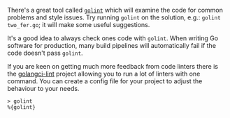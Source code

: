 There's a great tool called [`golint`](https://github.com/golang/lint) which will examine the code for common problems and style issues.
Try running `golint` on the solution, e.g.: `golint two_fer.go`; it will make some useful suggestions.

It's a good idea to always check ones code with `golint`.
When writing Go software for production, many build pipelines will automatically fail if the code doesn't pass `golint`.

If you are keen on getting much more feedback from code linters there is the [golangci-lint](https://github.com/golangci/golangci-lint) project
allowing you to run a lot of linters with one command.
You can create a config file for your project to adjust the behaviour to your needs.

```
> golint
%{golint}
```
